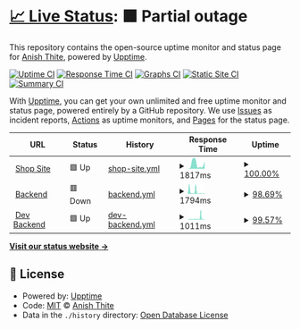 # [📈 Live Status](https://DivaHQ.github.io/upptime): <!--live status--> **🟧 Partial outage**

This repository contains the open-source uptime monitor and status page for [Anish Thite](DivaHQ.github.io), powered by [Upptime](https://github.com/upptime/upptime).

[![Uptime CI](https://github.com/DivaHQ/upptime/workflows/Uptime%20CI/badge.svg)](https://github.com/DivaHQ/upptime/actions?query=workflow%3A%22Uptime+CI%22)
[![Response Time CI](https://github.com/DivaHQ/upptime/workflows/Response%20Time%20CI/badge.svg)](https://github.com/DivaHQ/upptime/actions?query=workflow%3A%22Response+Time+CI%22)
[![Graphs CI](https://github.com/DivaHQ/upptime/workflows/Graphs%20CI/badge.svg)](https://github.com/DivaHQ/upptime/actions?query=workflow%3A%22Graphs+CI%22)
[![Static Site CI](https://github.com/DivaHQ/upptime/workflows/Static%20Site%20CI/badge.svg)](https://github.com/DivaHQ/upptime/actions?query=workflow%3A%22Static+Site+CI%22)
[![Summary CI](https://github.com/DivaHQ/upptime/workflows/Summary%20CI/badge.svg)](https://github.com/DivaHQ/upptime/actions?query=workflow%3A%22Summary+CI%22)

With [Upptime](https://upptime.js.org), you can get your own unlimited and free uptime monitor and status page, powered entirely by a GitHub repository. We use [Issues](https://github.com/DivaHQ/upptime/issues) as incident reports, [Actions](https://github.com/DivaHQ/upptime/actions) as uptime monitors, and [Pages](https://DivaHQ.github.io/upptime) for the status page.

<!--start: status pages-->
<!-- This summary is generated by Upptime (https://github.com/upptime/upptime) -->
<!-- Do not edit this manually, your changes will be overwritten -->
<!-- prettier-ignore -->
| URL | Status | History | Response Time | Uptime |
| --- | ------ | ------- | ------------- | ------ |
| <img alt="" src="https://icons.duckduckgo.com/ip3/shop.claros.so.ico" height="13"> [Shop Site](https://shop.claros.so) | 🟩 Up | [shop-site.yml](https://github.com/ClarosAI/upptime/commits/HEAD/history/shop-site.yml) | <details><summary><img alt="Response time graph" src="./graphs/shop-site/response-time-week.png" height="20"> 1817ms</summary><br><a href="https://ClarosAI.github.io/upptime/history/shop-site"><img alt="Response time 1009" src="https://img.shields.io/endpoint?url=https%3A%2F%2Fraw.githubusercontent.com%2FClarosAI%2Fupptime%2FHEAD%2Fapi%2Fshop-site%2Fresponse-time.json"></a><br><a href="https://ClarosAI.github.io/upptime/history/shop-site"><img alt="24-hour response time 2746" src="https://img.shields.io/endpoint?url=https%3A%2F%2Fraw.githubusercontent.com%2FClarosAI%2Fupptime%2FHEAD%2Fapi%2Fshop-site%2Fresponse-time-day.json"></a><br><a href="https://ClarosAI.github.io/upptime/history/shop-site"><img alt="7-day response time 1817" src="https://img.shields.io/endpoint?url=https%3A%2F%2Fraw.githubusercontent.com%2FClarosAI%2Fupptime%2FHEAD%2Fapi%2Fshop-site%2Fresponse-time-week.json"></a><br><a href="https://ClarosAI.github.io/upptime/history/shop-site"><img alt="30-day response time 1085" src="https://img.shields.io/endpoint?url=https%3A%2F%2Fraw.githubusercontent.com%2FClarosAI%2Fupptime%2FHEAD%2Fapi%2Fshop-site%2Fresponse-time-month.json"></a><br><a href="https://ClarosAI.github.io/upptime/history/shop-site"><img alt="1-year response time 1009" src="https://img.shields.io/endpoint?url=https%3A%2F%2Fraw.githubusercontent.com%2FClarosAI%2Fupptime%2FHEAD%2Fapi%2Fshop-site%2Fresponse-time-year.json"></a></details> | <details><summary><a href="https://ClarosAI.github.io/upptime/history/shop-site">100.00%</a></summary><a href="https://ClarosAI.github.io/upptime/history/shop-site"><img alt="All-time uptime 99.95%" src="https://img.shields.io/endpoint?url=https%3A%2F%2Fraw.githubusercontent.com%2FClarosAI%2Fupptime%2FHEAD%2Fapi%2Fshop-site%2Fuptime.json"></a><br><a href="https://ClarosAI.github.io/upptime/history/shop-site"><img alt="24-hour uptime 100.00%" src="https://img.shields.io/endpoint?url=https%3A%2F%2Fraw.githubusercontent.com%2FClarosAI%2Fupptime%2FHEAD%2Fapi%2Fshop-site%2Fuptime-day.json"></a><br><a href="https://ClarosAI.github.io/upptime/history/shop-site"><img alt="7-day uptime 100.00%" src="https://img.shields.io/endpoint?url=https%3A%2F%2Fraw.githubusercontent.com%2FClarosAI%2Fupptime%2FHEAD%2Fapi%2Fshop-site%2Fuptime-week.json"></a><br><a href="https://ClarosAI.github.io/upptime/history/shop-site"><img alt="30-day uptime 99.84%" src="https://img.shields.io/endpoint?url=https%3A%2F%2Fraw.githubusercontent.com%2FClarosAI%2Fupptime%2FHEAD%2Fapi%2Fshop-site%2Fuptime-month.json"></a><br><a href="https://ClarosAI.github.io/upptime/history/shop-site"><img alt="1-year uptime 99.95%" src="https://img.shields.io/endpoint?url=https%3A%2F%2Fraw.githubusercontent.com%2FClarosAI%2Fupptime%2FHEAD%2Fapi%2Fshop-site%2Fuptime-year.json"></a></details>
| <img alt="" src="https://icons.duckduckgo.com/ip3/back.claros.so.ico" height="13"> [Backend](https://back.claros.so) | 🟥 Down | [backend.yml](https://github.com/ClarosAI/upptime/commits/HEAD/history/backend.yml) | <details><summary><img alt="Response time graph" src="./graphs/backend/response-time-week.png" height="20"> 1794ms</summary><br><a href="https://ClarosAI.github.io/upptime/history/backend"><img alt="Response time 524" src="https://img.shields.io/endpoint?url=https%3A%2F%2Fraw.githubusercontent.com%2FClarosAI%2Fupptime%2FHEAD%2Fapi%2Fbackend%2Fresponse-time.json"></a><br><a href="https://ClarosAI.github.io/upptime/history/backend"><img alt="24-hour response time 212" src="https://img.shields.io/endpoint?url=https%3A%2F%2Fraw.githubusercontent.com%2FClarosAI%2Fupptime%2FHEAD%2Fapi%2Fbackend%2Fresponse-time-day.json"></a><br><a href="https://ClarosAI.github.io/upptime/history/backend"><img alt="7-day response time 1794" src="https://img.shields.io/endpoint?url=https%3A%2F%2Fraw.githubusercontent.com%2FClarosAI%2Fupptime%2FHEAD%2Fapi%2Fbackend%2Fresponse-time-week.json"></a><br><a href="https://ClarosAI.github.io/upptime/history/backend"><img alt="30-day response time 1345" src="https://img.shields.io/endpoint?url=https%3A%2F%2Fraw.githubusercontent.com%2FClarosAI%2Fupptime%2FHEAD%2Fapi%2Fbackend%2Fresponse-time-month.json"></a><br><a href="https://ClarosAI.github.io/upptime/history/backend"><img alt="1-year response time 570" src="https://img.shields.io/endpoint?url=https%3A%2F%2Fraw.githubusercontent.com%2FClarosAI%2Fupptime%2FHEAD%2Fapi%2Fbackend%2Fresponse-time-year.json"></a></details> | <details><summary><a href="https://ClarosAI.github.io/upptime/history/backend">98.69%</a></summary><a href="https://ClarosAI.github.io/upptime/history/backend"><img alt="All-time uptime 99.36%" src="https://img.shields.io/endpoint?url=https%3A%2F%2Fraw.githubusercontent.com%2FClarosAI%2Fupptime%2FHEAD%2Fapi%2Fbackend%2Fuptime.json"></a><br><a href="https://ClarosAI.github.io/upptime/history/backend"><img alt="24-hour uptime 99.99%" src="https://img.shields.io/endpoint?url=https%3A%2F%2Fraw.githubusercontent.com%2FClarosAI%2Fupptime%2FHEAD%2Fapi%2Fbackend%2Fuptime-day.json"></a><br><a href="https://ClarosAI.github.io/upptime/history/backend"><img alt="7-day uptime 98.69%" src="https://img.shields.io/endpoint?url=https%3A%2F%2Fraw.githubusercontent.com%2FClarosAI%2Fupptime%2FHEAD%2Fapi%2Fbackend%2Fuptime-week.json"></a><br><a href="https://ClarosAI.github.io/upptime/history/backend"><img alt="30-day uptime 99.40%" src="https://img.shields.io/endpoint?url=https%3A%2F%2Fraw.githubusercontent.com%2FClarosAI%2Fupptime%2FHEAD%2Fapi%2Fbackend%2Fuptime-month.json"></a><br><a href="https://ClarosAI.github.io/upptime/history/backend"><img alt="1-year uptime 99.92%" src="https://img.shields.io/endpoint?url=https%3A%2F%2Fraw.githubusercontent.com%2FClarosAI%2Fupptime%2FHEAD%2Fapi%2Fbackend%2Fuptime-year.json"></a></details>
| <img alt="" src="https://icons.duckduckgo.com/ip3/the-back-dev.claros.so.ico" height="13"> [Dev Backend](https://the-back-dev.claros.so) | 🟩 Up | [dev-backend.yml](https://github.com/ClarosAI/upptime/commits/HEAD/history/dev-backend.yml) | <details><summary><img alt="Response time graph" src="./graphs/dev-backend/response-time-week.png" height="20"> 1011ms</summary><br><a href="https://ClarosAI.github.io/upptime/history/dev-backend"><img alt="Response time 977" src="https://img.shields.io/endpoint?url=https%3A%2F%2Fraw.githubusercontent.com%2FClarosAI%2Fupptime%2FHEAD%2Fapi%2Fdev-backend%2Fresponse-time.json"></a><br><a href="https://ClarosAI.github.io/upptime/history/dev-backend"><img alt="24-hour response time 2314" src="https://img.shields.io/endpoint?url=https%3A%2F%2Fraw.githubusercontent.com%2FClarosAI%2Fupptime%2FHEAD%2Fapi%2Fdev-backend%2Fresponse-time-day.json"></a><br><a href="https://ClarosAI.github.io/upptime/history/dev-backend"><img alt="7-day response time 1011" src="https://img.shields.io/endpoint?url=https%3A%2F%2Fraw.githubusercontent.com%2FClarosAI%2Fupptime%2FHEAD%2Fapi%2Fdev-backend%2Fresponse-time-week.json"></a><br><a href="https://ClarosAI.github.io/upptime/history/dev-backend"><img alt="30-day response time 746" src="https://img.shields.io/endpoint?url=https%3A%2F%2Fraw.githubusercontent.com%2FClarosAI%2Fupptime%2FHEAD%2Fapi%2Fdev-backend%2Fresponse-time-month.json"></a><br><a href="https://ClarosAI.github.io/upptime/history/dev-backend"><img alt="1-year response time 1109" src="https://img.shields.io/endpoint?url=https%3A%2F%2Fraw.githubusercontent.com%2FClarosAI%2Fupptime%2FHEAD%2Fapi%2Fdev-backend%2Fresponse-time-year.json"></a></details> | <details><summary><a href="https://ClarosAI.github.io/upptime/history/dev-backend">99.57%</a></summary><a href="https://ClarosAI.github.io/upptime/history/dev-backend"><img alt="All-time uptime 70.52%" src="https://img.shields.io/endpoint?url=https%3A%2F%2Fraw.githubusercontent.com%2FClarosAI%2Fupptime%2FHEAD%2Fapi%2Fdev-backend%2Fuptime.json"></a><br><a href="https://ClarosAI.github.io/upptime/history/dev-backend"><img alt="24-hour uptime 98.68%" src="https://img.shields.io/endpoint?url=https%3A%2F%2Fraw.githubusercontent.com%2FClarosAI%2Fupptime%2FHEAD%2Fapi%2Fdev-backend%2Fuptime-day.json"></a><br><a href="https://ClarosAI.github.io/upptime/history/dev-backend"><img alt="7-day uptime 99.57%" src="https://img.shields.io/endpoint?url=https%3A%2F%2Fraw.githubusercontent.com%2FClarosAI%2Fupptime%2FHEAD%2Fapi%2Fdev-backend%2Fuptime-week.json"></a><br><a href="https://ClarosAI.github.io/upptime/history/dev-backend"><img alt="30-day uptime 99.58%" src="https://img.shields.io/endpoint?url=https%3A%2F%2Fraw.githubusercontent.com%2FClarosAI%2Fupptime%2FHEAD%2Fapi%2Fdev-backend%2Fuptime-month.json"></a><br><a href="https://ClarosAI.github.io/upptime/history/dev-backend"><img alt="1-year uptime 85.03%" src="https://img.shields.io/endpoint?url=https%3A%2F%2Fraw.githubusercontent.com%2FClarosAI%2Fupptime%2FHEAD%2Fapi%2Fdev-backend%2Fuptime-year.json"></a></details>

<!--end: status pages-->

[**Visit our status website →**](https://DivaHQ.github.io/upptime)

## 📄 License

- Powered by: [Upptime](https://github.com/upptime/upptime)
- Code: [MIT](./LICENSE) © [Anish Thite](anishthite.github.io)
- Data in the `./history` directory: [Open Database License](https://opendatacommons.org/licenses/odbl/1-0/)
